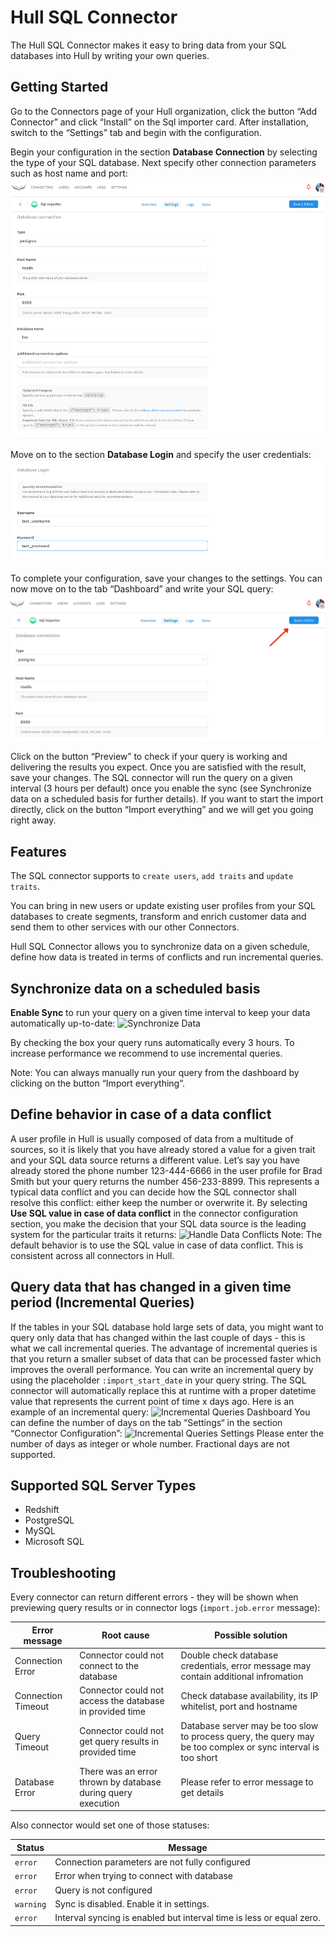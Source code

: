 # Hull SQL Connector

The Hull SQL Connector makes it easy to bring data from your SQL databases into Hull by  writing your own queries.

## Getting Started

Go to the Connectors page of your Hull organization, click the button “Add Connector” and click “Install” on the Sql importer card. After installation, switch to the “Settings” tab and begin with the configuration.

Begin your configuration in the section **Database Connection** by selecting the type of your SQL database. Next specify other connection parameters such as host name and port:
![Getting Started Step 1](./docs/gettingstarted01.png)

Move on to the section **Database Login** and specify the user credentials:
![Getting Started Step 2](./docs/gettingstarted02.png)

To complete your configuration, save your changes to the settings. You can now move on to the tab “Dashboard” and write your SQL query:
![Getting Started Step 3](./docs/gettingstarted03.png)

Click on the button “Preview” to check if your query is working and delivering the results you expect. Once you are satisfied with the result, save your changes. The SQL connector will run the query on a given interval (3 hours per default) once you enable the sync (see Synchronize data on a scheduled basis for further details). If you want to start the import directly, click on the button “Import everything” and we will get you going right away.

## Features

The SQL connector supports to `create users`, `add traits` and `update traits`.

You can bring in new users or update existing user profiles from your SQL databases to create segments, transform and enrich customer data and send them to other services with our other Connectors.

Hull SQL Connector allows you to synchronize data on a given schedule, define how data is treated in terms of conflicts and run incremental queries.

## Synchronize data on a scheduled basis

**Enable Sync** to run your query on a given time interval to keep your data automatically up-to-date:
![Synchronize Data](./docs/syncschedule01.png)

By checking the box your query runs automatically every 3 hours. To increase performance we recommend to use incremental queries.

Note: You can always manually run your query from the dashboard by clicking on the button “Import everything”.

## Define behavior in case of a data conflict

A user profile in Hull is usually composed of data from a multitude of sources, so it is likely that you have already stored a value for a given trait and your SQL data source returns a different value. Let’s say you have already stored the phone number 123-444-6666 in the user profile for Brad Smith but your query returns the number 456-233-8899. This represents a typical data conflict and you can decide how the SQL connector shall resolve this conflict: either keep the number or overwrite it. By selecting **Use SQL value in case of data conflict** in the connector configuration section, you make the decision that your SQL data source is the leading system for the particular traits it returns:
![Handle Data Conflicts](./docs/dataconflict01.png)
Note: The default behavior is to use the SQL value in case of data conflict. This is consistent across all connectors in Hull.

## Query data that has changed in a given time period (Incremental Queries)

If the tables in your SQL database hold large sets of data, you might want to query only data that has changed within the last couple of days - this is what we call incremental queries. The advantage of incremental queries is that you return a smaller subset of data that can be processed faster which improves the overall performance. You can write an incremental query by using the placeholder `:import_start_date`  in your query string. The SQL connector will automatically replace this at runtime with a proper datetime value that represents the current point of time x days ago. Here is an example of an incremental query:
![Incremental Queries Dashboard](./docs/incrementalqueries01.png)
You can define the number of days on the tab “Settings“ in the section “Connector Configuration”:
![Incremental Queries Settings](./docs/incrementalqueries02.png)
Please enter the number of days as integer or whole number. Fractional days are not supported.

## Supported SQL Server Types

- Redshift
- PostgreSQL
- MySQL
- Microsoft SQL

## Troubleshooting

Every connector can return different errors - they will be shown when previewing query results or in connector logs (`import.job.error` message):

|Error message|Root cause|Possible solution|
|---|---|---|
|Connection Error|Connector could not connect to the database|Double check database credentials, error message may contain additional infromation|
|Connection Timeout|Connector could not access the database in provided time|Check database availability, its IP whitelist, port and hostname|
|Query Timeout|Connector could not get query results in provided time|Database server may be too slow to process query, the query may be too complex or sync interval is too short|
|Database Error|There was an error thrown by database during query execution|Please refer to error message to get details|


Also connector would set one of those statuses:

|Status|Message|
|---|---|
|`error`|Connection parameters are not fully configured|
|`error`|Error when trying to connect with database|
|`error`|Query is not configured|
|`warning`|Sync is disabled. Enable it in settings.|
|`error`|Interval syncing is enabled but interval time is less or equal zero.|
